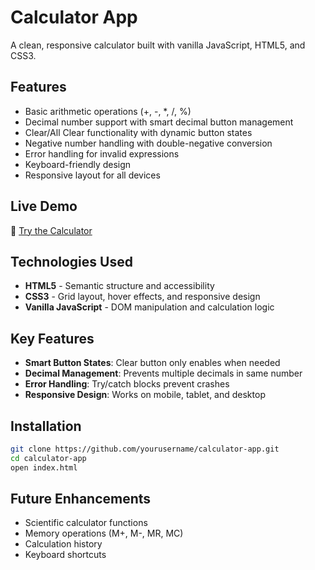 # Calculator App

A clean, responsive calculator built with vanilla JavaScript, HTML5, and CSS3.

## Features
- Basic arithmetic operations (+, -, *, /, %)
- Decimal number support with smart decimal button management
- Clear/All Clear functionality with dynamic button states
- Negative number handling with double-negative conversion
- Error handling for invalid expressions
- Keyboard-friendly design
- Responsive layout for all devices

## Live Demo
🔗 [Try the Calculator](https://azerjlhj.github.io/calculator-app/)

## Technologies Used
- **HTML5** - Semantic structure and accessibility
- **CSS3** - Grid layout, hover effects, and responsive design
- **Vanilla JavaScript** - DOM manipulation and calculation logic

## Key Features
- **Smart Button States**: Clear button only enables when needed
- **Decimal Management**: Prevents multiple decimals in same number
- **Error Handling**: Try/catch blocks prevent crashes
- **Responsive Design**: Works on mobile, tablet, and desktop

## Installation
```bash
git clone https://github.com/yourusername/calculator-app.git
cd calculator-app
open index.html
```

## Future Enhancements
- Scientific calculator functions
- Memory operations (M+, M-, MR, MC)
- Calculation history
- Keyboard shortcuts
